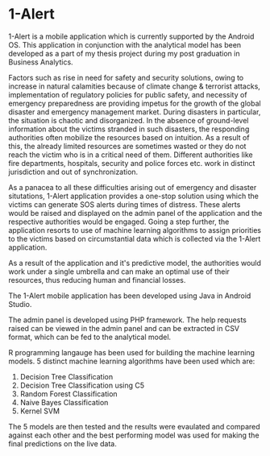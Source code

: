 # 1-Alert
1-Alert is a mobile application which is currently supported by the Android OS. This application in conjunction with the analytical model has been developed as a part of my thesis project during my post graduation in Business Analytics. 

Factors such as rise in need for safety and security solutions, owing to increase in natural calamities because of climate change & terrorist attacks, implementation of regulatory policies for public safety, and necessity of emergency preparedness are providing impetus for the growth of the global disaster and emergency management market. During disasters in particular, the situation is chaotic and disorganized. In the absence of ground-level information about the victims stranded in such disasters, the responding authorities often mobilize the resources based on intuition. As a result of this, the already limited resources are sometimes wasted or they do not reach the victim who is in a critical need of them. Different authorities like fire departments, hospitals, security and police forces etc. work in distinct jurisdiction and out of synchronization.

As a panacea to all these difficulties arising out of emergency and disaster situtations, 1-Alert application provides a one-stop solution using which the victims can generate SOS alerts during times of distress. These alerts would be raised and displayed on the admin panel of the application and the respective authorities would be engaged. Going a step further, the application resorts to use of machine learning algorithms to assign priorities to the victims based on circumstantial data which is collected via the 1-Alert application.

As a result of the application and it's predictive model, the authorities would work under a single umbrella and can make an optimal use of their resources, thus reducing human and financial losses.

The 1-Alert mobile application has been developed using Java in Android Studio. 

The admin panel is developed using PHP framework. The help requests raised can be viewed in the admin panel and can be extracted in CSV format, which can be fed to the analytical model.

R programming langauge has been used for building the machine learning models. 5 distinct machine learning algorithms have been used which are:
1. Decision Tree Classification
2. Decision Tree Classification using C5
3. Random Forest Classification
4. Naive Bayes Classification
5. Kernel SVM

The 5 models are then tested and the results were evaulated and compared against each other and the best performing model was used for making the final predictions on the live data.

